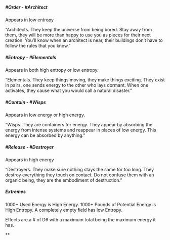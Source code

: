 ##### #Order - #Architect
Appears in low entropy

“Architects. They keep the universe from being bored. Stay away from them, they will be more than happy to use you as pieces for their next creation. You’ll know when an architect is near, their buildings don’t have to follow the rules that you know.”

##### #Entropy - #Elementals
Appears in both high entropy or low entropy.

“Elementals. They keep things moving, they make things exciting. They exist in pairs, one sends energy to the other who lays dormant. When one activates, they cause what you would call a natural disaster.” 

##### #Contain - #Wisps
Appears in low energy or high energy.

“Wisps. They are containers for energy. They appear by absorbing the energy from intense systems and reappear in places of low energy. This energy can be absorbed by anything.”

##### #Release - #Destroyer
Appears in high energy

“Destroyers. They make sure nothing stays the same for too long. They destroy everything they touch on contact. Do not confuse them with an organic being, they are the embodiment of destruction.”


##### Extremes
1000+ Used Energy is High Energy.
1000+ Pounds of Potential Energy is High Entropy.
A completely empty field has low Entropy.

Effects are a # of D6 with a maximum total being the maximum energy it has.

**